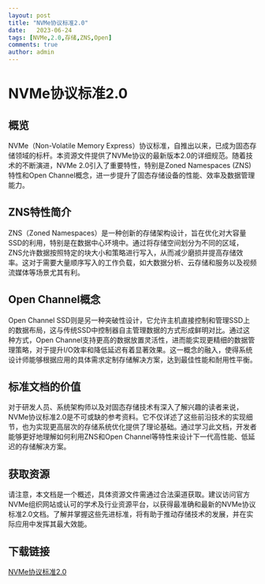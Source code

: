 ```yaml
---
layout: post
title: "NVMe协议标准2.0"
date:   2023-06-24
tags: [NVMe,2.0,存储,ZNS,Open]
comments: true
author: admin
---
```

# NVMe协议标准2.0

## 概览

NVMe（Non-Volatile Memory Express）协议标准，自推出以来，已成为固态存储领域的标杆。本资源文件提供了NVMe协议的最新版本2.0的详细规范。随着技术的不断演进，NVMe 2.0引入了重要特性，特别是Zoned Namespaces (ZNS)特性和Open Channel概念，进一步提升了固态存储设备的性能、效率及数据管理能力。

## ZNS特性简介

ZNS（Zoned Namespaces）是一种创新的存储架构设计，旨在优化对大容量SSD的利用，特别是在数据中心环境中。通过将存储空间划分为不同的区域，ZNS允许数据按照特定的块大小和策略进行写入，从而减少磨损并提高存储效率。这对于需要大量顺序写入的工作负载，如大数据分析、云存储和服务以及视频流媒体等场景尤其有利。

## Open Channel概念

Open Channel SSD则是另一种突破性设计，它允许主机直接控制和管理SSD上的数据布局，这与传统SSD中控制器自主管理数据的方式形成鲜明对比。通过这种方式，Open Channel支持更高的数据放置灵活性，进而能实现更精细的数据管理策略，对于提升I/O效率和降低延迟有着显著效果。这一概念的融入，使得系统设计师能够根据应用的具体需求定制存储解决方案，达到最佳性能和耐用性平衡。

## 标准文档的价值

对于研发人员、系统架构师以及对固态存储技术有深入了解兴趣的读者来说，NVMe协议标准2.0是不可或缺的参考资料。它不仅详述了这些前沿技术的实现细节，也为实现更高层次的存储系统优化提供了理论基础。通过学习此文档，开发者能够更好地理解如何利用ZNS和Open Channel等特性来设计下一代高性能、低延迟的存储解决方案。

## 获取资源

请注意，本文档是一个概述，具体资源文件需通过合法渠道获取。建议访问官方NVMe组织网站或认可的学术及行业资源平台，以获得最准确和最新的NVMe协议标准2.0文档。了解并掌握这些先进标准，将有助于推动存储技术的发展，并在实际应用中发挥其最大效能。

## 下载链接

[NVMe协议标准2.0](https://pan.quark.cn/s/124608e6ec50)